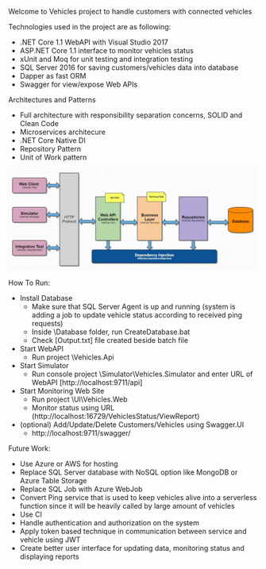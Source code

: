 Welcome to Vehicles project to handle customers with connected vehicles

Technologies used in the project are as following:
- .NET Core 1.1 WebAPI with Visual Studio 2017
- ASP.NET Core 1.1 interface to monitor vehicles status
- xUnit and Moq for unit testing and integration testing
- SQL Server 2016 for saving customers/vehicles data into database
- Dapper as fast ORM
- Swagger for view/expose Web APIs

Architectures and Patterns
- Full architecture with responsibility separation concerns, SOLID and Clean Code
- Microservices architecure
- .NET Core Native DI
- Repository Pattern
- Unit of Work pattern

![alt text](https://github.com/melmasry/vehicles/blob/master/Design.jpg)

How To Run:
- Install Database
	* Make sure that SQL Server Agent is up and running (system is adding a job to update vehicle status according to received ping requests)
	* Inside \Database folder, run CreateDatabase.bat
	* Check [Output.txt] file created beside batch file
- Start WebAPI
	* Run project \Vehicles.Api
- Start Simulator
	* Run console project \Simulator\Vehicles.Simulator and enter URL of WebAPI [http://localhost:9711/api]
- Start Monitoring Web Site
	* Run project \UI\Vehicles.Web
	* Monitor status using URL (http://localhost:16729/VehiclesStatus/ViewReport)
- (optional) Add/Update/Delete Customers/Vehicles using Swagger.UI
	* http://localhost:9711/swagger/


Future Work:
- Use Azure or AWS for hosting
- Replace SQL Server database with NoSQL option like MongoDB or Azure Table Storage
- Replace SQL Job with Azure WebJob
- Convert Ping service that is used to keep vehicles alive into a serverless function since it will be heavily called by large amount of vehicles
- Use CI 
- Handle authentication and authorization on the system
- Apply token based technique in communication between service and vehicle using JWT
- Create better user interface for updating data, monitoring status and displaying reports